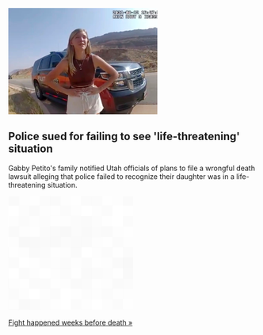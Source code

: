 
![Police sued for failing to see 'life-threatening' situation](./20220808175911.png)
## Police sued for failing to see 'life-threatening' situation

Gabby Petito's family notified Utah officials of plans to file a wrongful death lawsuit alleging that police failed to recognize their daughter was in a life-threatening situation.

![pic](../square_bg.png)

[Fight happened weeks before death »](https://www.yahoo.com/news/gabby-petitos-family-files-claim-163021375.html)
